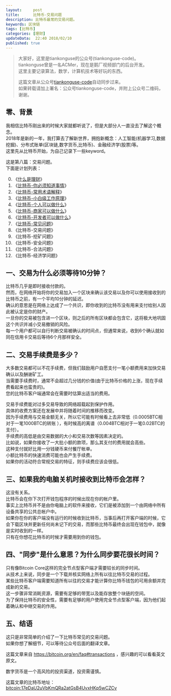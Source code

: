 ```yaml
---   
layout:     post  
title:      比特币-交易问题  
description: 比特币最常的交易问题。  
keywords: 区块链  
tags: [比特币]  
categories: [理财]  
updateData:  22:40 2018/02/10
published: true  
---  
```

  
  
>   
> 大家好，这里是tiankonguse的公众号(tiankonguse-code)。    
> tiankonguse曾是一名ACMer，现在是鹅厂视频部门的后台开发。    
> 这里主要记录算法，数学，计算机技术等好玩的东西。   
>      
> 这篇文章从公众号[tiankonguse-code](https://mp.weixin.qq.com/s/XD3ZL6cUSDh4UCrC8eMoLw)自动同步过来。    
> 如果转载请加上署名：公众号tiankonguse-code，并附上公众号二维码，谢谢。  
>    
  

## 零、背景 

我相信比特币刚出来的时候大家就都听说了，但是大部分人一直没去了解这个概念。  
2018年是新的一年，我打算去了解新世界，拥抱新概念：人工智能(机器学习,数据挖掘)、分布式账单(区块链,数字货币,比特币)、金融经济学(股票)等。  
这里先从比特币开始，为自己记录下一些keyword。  


这是第八篇：交易问题。  
下面是计划列表：  

0. 《[什么是理财](http://mp.weixin.qq.com/s/jghH-D6CC_mGEFkkNnvC3A)》
1. 《[比特币-你必须知道事情](http://mp.weixin.qq.com/s/pu8e18eC2mBQxB9z01ETjg)》  
2. 《[比特币-常用术语解释](https://mp.weixin.qq.com/s/3P9Tv6iO89p6xHpD1r_41Q)》  
3. 《[比特币-小白级工作原理](http://mp.weixin.qq.com/s/boeL6G5UVVEA3hVXiWDSWw)》  
4. 《[比特币-个人可以做什么](http://mp.weixin.qq.com/s/erz3_s5zksrM9E72mi0GNQ)》
5. 《[比特币-商家可以做什么](http://mp.weixin.qq.com/s/_iO9r0vsI5sgD3zIwD4bQg)》   
6. 《[比特币-开发者可以做什么](http://mp.weixin.qq.com/s/yFQKqwEiOd2UFO6MKDZDRQ)》    
7. 《[比特币-常见问题](http://mp.weixin.qq.com/s/A0yyRNfyXtugnCf5in_5lg)》   
8. 《比特币-交易问题》  
9. 《比特币-挖矿问题》  
10. 《比特币-安全问题》  
11. 《比特币-合法问题》  
12. 《比特币-经济学问题》 



## 一、交易为什么必须等待10分钟？

比特币几乎是即时接收付款的。  
然而，在网络开始将你的交易加入一个区块来确认该交易以及你可以使用接收到的比特币之前，有一个平均10分钟的延迟。  
确认的意思是在网络上达成了一个共识，即你收到的比特币没有用来支付给别人因此被认定是你的财产。  
一旦你的交易被包含进一个区块，则之后的所有区块都会包含它，这将极大地巩固这个共识并减小交易撤销的风险。  
每一个用户都可以自行判断交易被确认的时间点，但通常来说，收到6个确认就如同在信用卡交易后等待6个月那样安全。  


## 二、交易手续费是多少？

大多数交易都可以不花手续费，但我们鼓励用户自愿支付一笔小额费用来加快交易确认以及酬谢矿工。  
当需要手续费时，通常不会超过几分钱的价值(由于比特币价格的上涨，现在手续费看起来也蛮贵的)。  
您的比特币客户端通常会在需要时估算出适当的费用。  


交易手续费能对过多交易导致的网络超载起到保护作用。  
具体的收费方案还在发展中并将随着时间的推移而改变。  
因为手续费用与交易金额无关，所以它可能有时候看上去非常低（0.0005BTC相对于一笔1000BTC的转账 ），有时候高的离谱（0.004BTC相对于一笔0.02BTC的支付）。  
手续费的高低是由交易数据的大小和交易次数等因素决定的。  
比如说，如果你接收了一大批小额的款项，那么其支付的费用就会高些。  
这种支付就好比用一分钱硬币来付餐厅帐单。  
小额比特币的快速消费可能也会产生手续费。  
如果你的活动符合常规交易的特征，则手续费应该会很低。  


## 三、如果我的电脑关机时接收到比特币会怎样？

这没有关系。  
比特币会在你下次打开钱包程序的时候出现在你的帐户里。  
事实上比特币并不是由你电脑上的软件来接收，它们是被添加到一个由网络中所有设备共享的公共总帐户中。  
如果你在你的客户端没有运行的时候收到比特币，当事后再打开客户端的时候，它会下载区块并更新任何尚未记下的交易，而那些比特币最终会出现在钱包中，就像是实时收到的一样。  
只有在你想花比特币的时候才需要用到你的钱包。  

## 四、"同步"是什么意思？为什么同步要花很长时间？


只有像Bitcoin Core这样的完全节点型客户端才需要较长的同步时间。  
从技术上来说，同步是一个下载并核实网络上所有以往比特币交易的过程。  
某些比特币客户端需要知道所有以往的交易才能计算你比特币钱包的可用余额并完成新的交易。  
这一步骤非常消耗资源，需要有足够的带宽以及能存放整个块链的空间。  
为了保持比特币的安全性，需要有足够的用户使用完全节点型客户端，因为他们起着确认和中继交易的作用。  

## 五、结语  


这只是非常简单的介绍了一下比特币常见的交易问题。  
如果你想了解细节，可以等待公众号后面的翻译文章。  

这篇文章来自 https://bitcoin.org/en/faq#transactions ，感兴趣的可以看看英文原文。  

 
数字货币是一个高风险的投资渠道，投资需谨慎。  

这篇文章的比特币地址： [bitcoin:17eDaU2uVbKmQRa2atGsB4UvxHKp5wCZCv](bitcoin:17eDaU2uVbKmQRa2atGsB4UvxHKp5wCZCv)     

